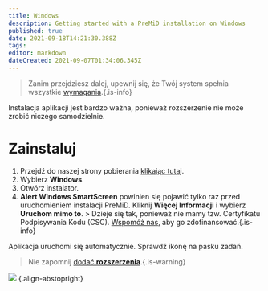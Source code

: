 ```yaml
---
title: Windows
description: Getting started with a PreMiD installation on Windows
published: true
date: 2021-09-18T14:21:30.388Z
tags: 
editor: markdown
dateCreated: 2021-09-07T01:34:06.345Z
---
```


> Zanim przejdziesz dalej, upewnij się, że Twój system spełnia wszystkie [wymagania](/install/requirements).{.is-info}

Instalacja aplikacji jest bardzo ważna, ponieważ rozszerzenie nie może zrobić niczego samodzielnie.

# Zainstaluj
1. Przejdź do naszej strony pobierania [klikając tutaj](https://premid.app/downloads).
2. Wybierz **Windows**.
3. Otwórz instalator.
4. **Alert Windows SmartScreen** powinien się pojawić tylko raz przed uruchomieniem instalacji PreMiD. Kliknij **Więcej Informacji** i wybierz **Uruchom mimo to**. > Dzieje się tak, ponieważ nie mamy tzw. Certyfikatu Podpisywania Kodu (CSC). [Wspomóż nas](https://www.patreon.com/Timeraa), aby go zdofinansować.{.is-info}

Aplikacja uruchomi się automatycznie. Sprawdź ikonę na pasku zadań.

> Nie zapomnij [dodać **rozszerzenia**](/install).{.is-warning}

![](https://a.icons8.com/djxbtnYm/GBjHDS/svg.svg) {.align-abstopright}
